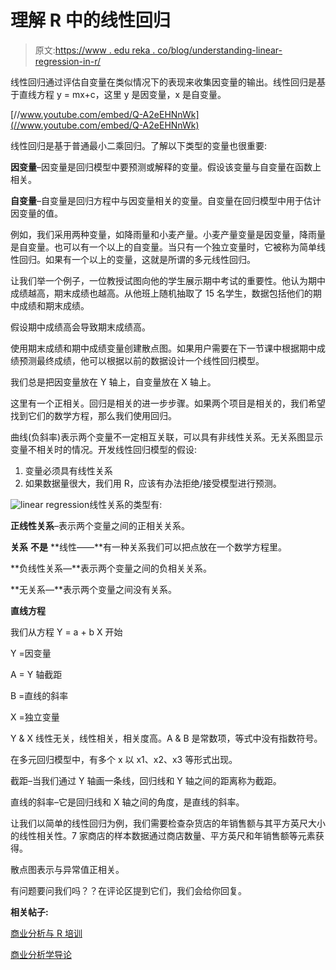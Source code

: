 # 理解 R 中的线性回归

> 原文:[https://www . edu reka . co/blog/understanding-linear-regression-in-r/](https://www.edureka.co/blog/understanding-linear-regression-in-r/)

线性回归通过评估自变量在类似情况下的表现来收集因变量的输出。线性回归是基于直线方程 y = mx+c，这里 y 是因变量，x 是自变量。

[//www.youtube.com/embed/Q-A2eEHNnWk](//www.youtube.com/embed/Q-A2eEHNnWk)

线性回归是基于普通最小二乘回归。了解以下类型的变量也很重要:

**因变量**–因变量是回归模型中要预测或解释的变量。假设该变量与自变量在函数上相关。

**自变量**–自变量是回归方程中与因变量相关的变量。自变量在回归模型中用于估计因变量的值。

例如，我们采用两种变量，如降雨量和小麦产量。小麦产量变量是因变量，降雨量是自变量。也可以有一个以上的自变量。当只有一个独立变量时，它被称为简单线性回归。如果有一个以上的变量，这就是所谓的多元线性回归。

让我们举一个例子，一位教授试图向他的学生展示期中考试的重要性。他认为期中成绩越高，期末成绩也越高。从他班上随机抽取了 15 名学生，数据包括他们的期中成绩和期末成绩。

假设期中成绩高会导致期末成绩高。

使用期末成绩和期中成绩变量创建散点图。如果用户需要在下一节课中根据期中成绩预测最终成绩，他可以根据以前的数据设计一个线性回归模型。

我们总是把因变量放在 Y 轴上，自变量放在 X 轴上。

这里有一个正相关。回归是相关的进一步步骤。如果两个项目是相关的，我们希望找到它们的数学方程，那么我们使用回归。

曲线(负斜率)表示两个变量不一定相互关联，可以具有非线性关系。无关系图显示变量不相关时的情况。开发线性回归模型的假设:

1.  变量必须具有线性关系
2.  如果数据量很大，我们用 R，应该有办法拒绝/接受模型进行预测。

![linear regression](../Images/0363a7acef748d02c4ec97ab47cd369f.png)线性关系的类型有:

**正线性关系**–表示两个变量之间的正相关关系。

**关系** **不是** **线性——**有一种关系我们可以把点放在一个数学方程里。

**负线性关系—**表示两个变量之间的负相关关系。

**无关系—**表示两个变量之间没有关系。

**直线方程**

我们从方程 Y = a + b X 开始

Y =因变量

A = Y 轴截距

B =直线的斜率

X =独立变量

Y & X 线性无关，线性相关，相关度高。A & B 是常数项，等式中没有指数符号。

在多元回归模型中，有多个 x 以 x1、x2、x3 等形式出现。

截距–当我们通过 Y 轴画一条线，回归线和 Y 轴之间的距离称为截距。

直线的斜率–它是回归线和 X 轴之间的角度，是直线的斜率。

让我们以简单的线性回归为例，我们需要检查杂货店的年销售额与其平方英尺大小的线性相关性。7 家商店的样本数据通过商店数量、平方英尺和年销售额等元素获得。

散点图表示与异常值正相关。

有问题要问我们吗？？在评论区提到它们，我们会给你回复。

**相关帖子:**

[商业分析与 R 培训](https://www.edureka.co/r-for-analytics)

[商业分析学导论](https://www.edureka.co/blog/videos/introduction-business-analytics-with-r/ "Introduction to Business Analytics with R")
